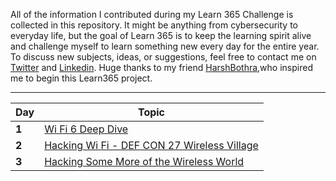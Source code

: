 All of the information I contributed during my Learn 365 Challenge is collected in this repository. It might be anything from cybersecurity to everyday life, but the goal of Learn 365 is to keep the learning spirit alive and challenge myself to learn something new every day for the entire year. To discuss new subjects, ideas, or suggestions, feel free to contact me on [Twitter](https://mobile.twitter.com/rasal_somesh) and [Linkedin](https://www.linkedin.com/in/somesh-rasal/). Huge thanks to my friend [HarshBothra](https://mobile.twitter.com/harshbothra_),who inspired me to begin this Learn365 project.

___
Day | Topic
--- | ---
**1** |  [Wi Fi 6 Deep Dive](/Days/001.md)
**2** |  [Hacking Wi Fi - DEF CON 27 Wireless Village](/Days/002.md)
**3** |  [Hacking Some More of the Wireless World](/Days/003.md)